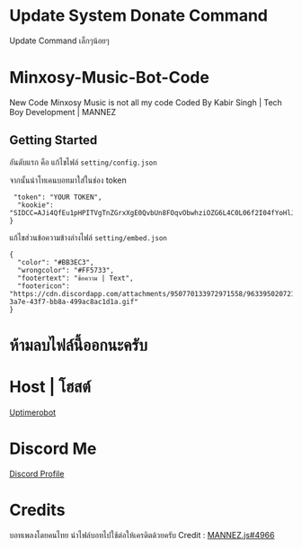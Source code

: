 # Update System Donate Command
Update Command เล็กๆน้อยๆ
 

# Minxosy-Music-Bot-Code
New Code Minxosy Music is not all my code
Coded By Kabir Singh | Tech Boy Development | MANNEZ

## Getting Started
อันดับแรก คือ แก้ไขไฟล์ `setting/config.json` 

จากนั้นนำโทเคนบอทมาใส่ในช่อง token
```
 "token": "YOUR TOKEN",
  "kookie": "SIDCC=AJi4QfEu1pHPITVgTnZGrxXgE0QvbUn8FOqvObwhziOZG6L4C0L06f2I04fYoHlJbqS2zLhPOg"
}
```
แก้ไขส่วนข้อความข้างล่างไฟล์ `setting/embed.json`
```
{
  "color": "#BB3EC3",
  "wrongcolor": "#FF5733",
  "footertext": "ข้อความ | Text",
  "footericon": "https://cdn.discordapp.com/attachments/950770133972971558/963395020721909810/85825adb-3a7e-43f7-bb8a-499ac8ac1d1a.gif"
}
```

# ห้ามลบไฟล์นี้ออกนะครับ


# Host | โฮสต์
[Uptimerobot](https://uptimerobot.com/)



# Discord Me
[Discord Profile](https://discordapp.com/users/776836808259534878)

# Credits
บอทเพลงโดยคนไทย นำไฟล์บอทไปใช้ต่อให้เครดิตด้วยครับ 
Credit : [MANNEZ.js#4966](https://discordapp.com/users/776836808259534878)